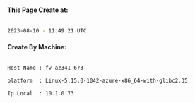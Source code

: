 
   
#### This Page Create at:

```bash

2023-08-10 - 11:49:21 UTC

```

#### Create By Machine:

```bash

Host Name : fv-az341-673

platform  : Linux-5.15.0-1042-azure-x86_64-with-glibc2.35

Ip Local  : 10.1.0.73

```

